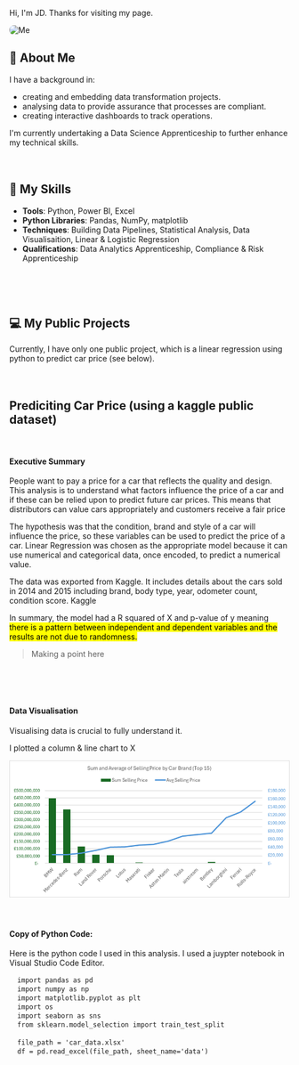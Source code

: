 Hi, I'm JD. Thanks for visiting my page.

<img src="/assets/MyPhoto.jpg" alt="Me" style="max-width: 150px; border-radius: 8px;">

## 🤵 About Me

I have a background in:
- creating and embedding data transformation projects.
- analysing data to provide assurance that processes are compliant.
- creating interactive dashboards to track operations.

I'm currently undertaking a Data Science Apprenticeship to further enhance my technical skills.
<br>
<br>
<br>

## 🥇 My Skills

- **Tools**: Python, Power BI, Excel
- **Python Libraries**: Pandas, NumPy, matplotlib
- **Techniques**: Building Data Pipelines, Statistical Analysis, Data Visualisaition, Linear & Logistic Regression
- **Qualifications**: Data Analytics Apprenticeship, Compliance & Risk Apprenticeship
<br>
<br>
<br>

## 💻 My Public Projects

Currently, I have only one public project, which is a linear regression using python to predict car price (see below).
<br>
<br>
<br>

## Prediciting Car Price (using a kaggle public dataset)

<br>

#### Executive Summary

People want to pay a price for a car that reflects the quality and design. This analysis is to understand what factors influence the price of a car and if these can be relied upon to predict future car prices. This means that distributors can value cars appropriately and customers receive a fair price

The hypothesis was that the condition, brand and style of a car will influence the price, so these variables can be used to predict the price of a car. Linear Regression was chosen as the appropriate model because it can use numerical and categorical data, once encoded, to predict a numerical value.

The data was exported from Kaggle. It includes details about the cars sold in 2014 and 2015 including brand, body type, year, odometer count, condition score. Kaggle 

In summary, the model had a R squared of X and p-value of y meaning <mark>there is a pattern between independent and dependent variables and the results are not due to randomness.<mark>

> Making a point here
<br>
<br>
<br>

#### Data Visualisation

Visualising data is crucial to fully understand it.

I plotted a column & line chart to X

![chart 1!](/assets/Picture1.png "chart 1")
<br>
<br>
<br>

#### Copy of Python Code:

Here is the python code I used in this analysis. I used a juypter notebook in Visual Studio Code Editor.
<br>
```
  import pandas as pd
  import numpy as np
  import matplotlib.pyplot as plt
  import os
  import seaborn as sns
  from sklearn.model_selection import train_test_split
  
  file_path = 'car_data.xlsx'
  df = pd.read_excel(file_path, sheet_name='data')
```
<br>
